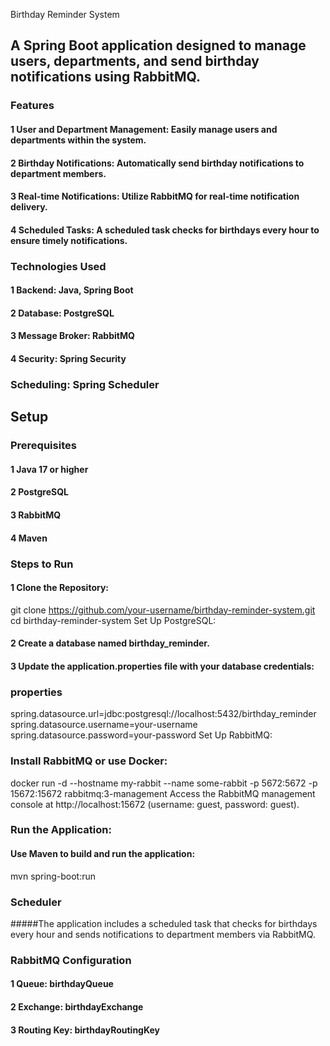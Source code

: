  Birthday Reminder System

## A Spring Boot application designed to manage users, departments, and send birthday notifications using RabbitMQ.

### Features

#### 1 User and Department Management: Easily manage users and departments within the system.

#### 2 Birthday Notifications: Automatically send birthday notifications to department members.

#### 3 Real-time Notifications: Utilize RabbitMQ for real-time notification delivery.

#### 4 Scheduled Tasks: A scheduled task checks for birthdays every hour to ensure timely notifications.

### Technologies Used
#### 1 Backend: Java, Spring Boot

#### 2 Database: PostgreSQL

#### 3 Message Broker: RabbitMQ

#### 4 Security: Spring Security

### Scheduling: Spring Scheduler

## Setup
### Prerequisites
#### 1 Java 17 or higher

#### 2 PostgreSQL

#### 3 RabbitMQ

#### 4 Maven

### Steps to Run
#### 1 Clone the Repository:

git clone https://github.com/your-username/birthday-reminder-system.git
cd birthday-reminder-system
Set Up PostgreSQL:

#### 2 Create a database named birthday_reminder.

#### 3 Update the application.properties file with your database credentials:

### properties

spring.datasource.url=jdbc:postgresql://localhost:5432/birthday_reminder
spring.datasource.username=your-username
spring.datasource.password=your-password
Set Up RabbitMQ:

### Install RabbitMQ or use Docker:

docker run -d --hostname my-rabbit --name some-rabbit -p 5672:5672 -p 15672:15672 rabbitmq:3-management
Access the RabbitMQ management console at http://localhost:15672 (username: guest, password: guest).

### Run the Application:

#### Use Maven to build and run the application:

mvn spring-boot:run

### Scheduler
#####The application includes a scheduled task that checks for birthdays every hour and sends notifications to department members via RabbitMQ.

### RabbitMQ Configuration
#### 1 Queue: birthdayQueue

#### 2 Exchange: birthdayExchange

#### 3 Routing Key: birthdayRoutingKey
